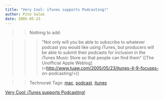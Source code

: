 ```yaml
---
title: "Very Cool: iTunes supports Podcasting!"
author: Pito Salas
date: 2005-05-23
---
```



>>

>> Nothing to add:

>>

>>> "Not only will you be able to subscribe to whatever podcast you would like
using iTunes, but producers will be able to submit their podcasts for
inclusion in the iTunes Music Store so that people can find them" ([The
Unofficial Apple Weblog](<http://www.tuaw.com/2005/05/23/itunes-4-9-focuses-
on-podcasting/>))

>>

>> Technorati Tags: [mac](<http://technorati.com/tag/mac>),
[podcast](<http://technorati.com/tag/podcast>),
[itunes](<http://technorati.com/tag/itunes>)


[Very Cool: iTunes supports Podcasting!](None)
